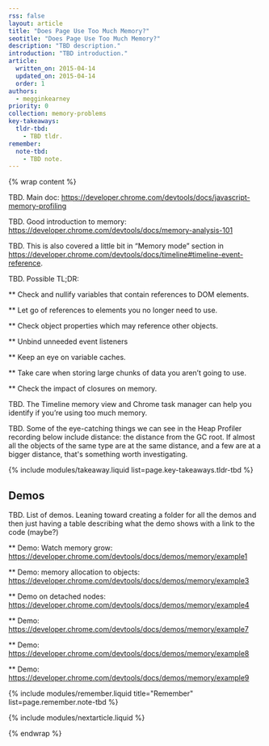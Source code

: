 ```yaml
---
rss: false
layout: article
title: "Does Page Use Too Much Memory?"
seotitle: "Does Page Use Too Much Memory?"
description: "TBD description."
introduction: "TBD introduction."
article:
  written_on: 2015-04-14
  updated_on: 2015-04-14
  order: 1
authors:
  - megginkearney
priority: 0
collection: memory-problems
key-takeaways:
  tldr-tbd:
    - TBD tldr.
remember:
  note-tbd:
    - TBD note.
---
```

{% wrap content %}

TBD. Main doc: https://developer.chrome.com/devtools/docs/javascript-memory-profiling

TBD. Good introduction to memory: https://developer.chrome.com/devtools/docs/memory-analysis-101

TBD. This is also covered a little bit in “Memory mode” section in https://developer.chrome.com/devtools/docs/timeline#timeline-event-reference.

TBD. Possible TL;DR:

** Check and nullify variables that contain references to DOM elements.

** Let go of references to elements you no longer need to use.

** Check object properties which may reference other objects.

** Unbind unneeded event listeners

** Keep an eye on variable caches.

** Take care when storing large chunks of data you aren’t going to use.

** Check the impact of closures on memory.

TBD. The Timeline memory view and Chrome task manager can help you identify if you’re using too much memory.

TBD. Some of the eye-catching things we can see in the Heap Profiler recording below include distance: the distance from the GC root. If almost all the objects of the same type are at the same distance, and a few are at a bigger distance, that's something worth investigating.

{% include modules/takeaway.liquid list=page.key-takeaways.tldr-tbd %}

## Demos

TBD. List of demos. Leaning toward creating a folder for all the demos and then just having a table describing what the demo shows with a link to the code (maybe?)

** Demo: Watch memory grow: https://developer.chrome.com/devtools/docs/demos/memory/example1

** Demo: memory allocation to objects: https://developer.chrome.com/devtools/docs/demos/memory/example3

** Demo on detached nodes: https://developer.chrome.com/devtools/docs/demos/memory/example4

** Demo: https://developer.chrome.com/devtools/docs/demos/memory/example7

** Demo: https://developer.chrome.com/devtools/docs/demos/memory/example8 

** Demo: https://developer.chrome.com/devtools/docs/demos/memory/example9 

{% include modules/remember.liquid title="Remember" list=page.remember.note-tbd %}

{% include modules/nextarticle.liquid %}

{% endwrap %}

